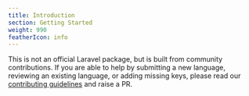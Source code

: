 ```yaml
---
title: Introduction
section: Getting Started
weight: 990
featherIcon: info
---
```


This is not an official Laravel package, but is built from community contributions. If you are able to help by submitting a new language, reviewing an existing language, or adding missing keys, please read our [contributing guidelines]({{base}}/{{version}}/contributing) and raise a PR.
